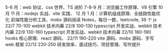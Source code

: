 5-6 月：web 协议、css 世界、TS 进阶
7-8-9 月：浏览器工作原理、V8 引擎
10 月 11 月：nodejs 实战、vite 实践、
12 月 1 月：计算机组成原理、全链路性能优化
前端性能分析工具、mobx 源码阅读
Notes，每日一题，leetcode, 36 个 js
22/7 70-100 webkit 技术内幕
22/8 100-130 typescript 开发实战、webkit 技术内幕
22/9 130-160 typescript 开发实战、webkit 技术内幕
22/10 160-190 hooks 核心原理、react 源码、
22/11 190-220 vite 源码、mobx 源码、手写 web 框架
22/12 220-250 研发效率、面试技巧、项目管理、写作提升
